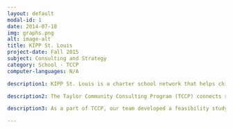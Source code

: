 ```yaml
---
layout: default
modal-id: 1
date: 2014-07-18
img: graphs.png
alt: image-alt
title: KIPP St. Louis
project-date: Fall 2015
subject: Consulting and Strategy
category: School - TCCP
computer-languages: N/A

description1: KIPP St. Louis is a charter school network that helps children from low-income households surpass socioeconomic hurdles and attend college. As of Fall 2015, they provide an extended day, extended year educational program that serves grades K-8.

description2: The Taylor Community Consulting Program (TCCP) connects student teams with local non-profits. These teams tackle the problems the non-profits face in a consulting engagement, developing a solution for their client while maintaining regular communication with the non-profit to ensure their satisfaction.  

description3: As a part of TCCP, our team developed a feasibility study to determine the likelihood of KIPP St. Louis opening and operating a high performing college-preparatory high school. The study's contents included an executive summary, a competitive landscape analysis, a SWOT analysis, administrator and student interviews, and an opening plan. After creating our feasibility analysis and formulating a solution, we presented our findings to KIPP St. Louis' board of directors and other interested parties.

---
```

